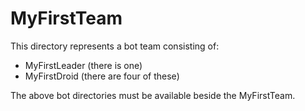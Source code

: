 # MyFirstTeam

This directory represents a bot team consisting of:
- MyFirstLeader (there is one)
- MyFirstDroid (there are four of these)

The above bot directories must be available beside the MyFirstTeam.